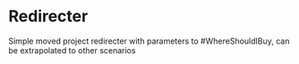 Redirecter
==========

Simple moved project redirecter with parameters to #WhereShouldIBuy, can be extrapolated to other scenarios

